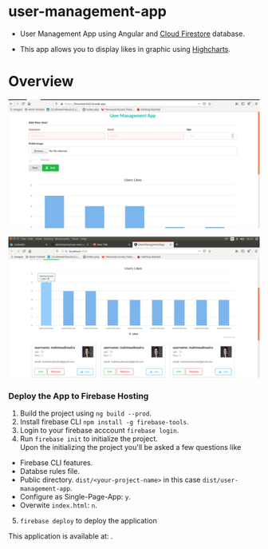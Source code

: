 # user-management-app 

* User Management App using Angular and [Cloud Firestore](https://firebase.google.com/docs/firestore) database.

* This app allows you to display likes in graphic using [Highcharts](https://www.highcharts.com/).

# Overview 

![index](/img/index.png)

![data](/img/data.png)

### Deploy the App to Firebase Hosting 

1. Build the project using `ng build --prod`.
2. Install firebase CLI `npm install -g firebase-tools`. 
3. Login to your firebase acccount `firebase login`.
4. Run `firebase init` to initialize the project.<br>
Upon the  initializing the project you'll be asked a few questions like 
* Firebase CLI features.
* Databse rules file.
* Public directory. `dist/<your-project-name>` in this case `dist/user-management-app`.
* Configure as Single-Page-App: `y`.
* Overwite `index.html`: `n`.

5. `firebase deploy` to deploy the application 

This application is available at: <a href="https://linuxtest-b6316.web.app/" target="_blank"></a>.